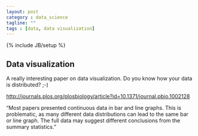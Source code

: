 ```yaml
---
layout: post
category : data_science
tagline: ""
tags : [data, data visualization]
---
```

{% include JB/setup %}


## Data visualization
A really interesting paper on data visualization. Do you know how your data is distributed? ;-)

http://journals.plos.org/plosbiology/article?id=10.1371/journal.pbio.1002128

“Most papers presented continuous data in bar and line graphs. This is problematic, as many different data distributions can lead to the same bar or line graph. The full data may suggest different conclusions from the summary statistics.”
